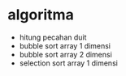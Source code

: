# algoritma
* hitung pecahan duit
* bubble sort array 1 dimensi
* bubble sort array 2 dimensi
* selection sort array 1 dimensi
